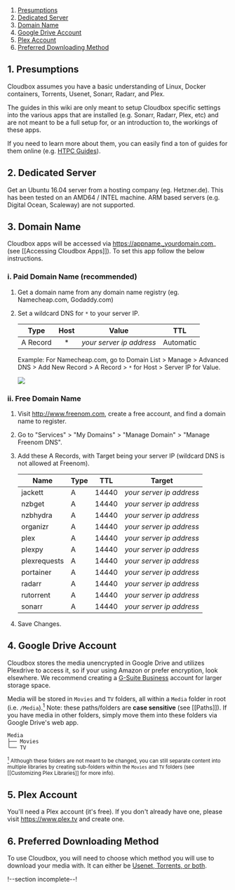 <!-- TOC depthFrom:1 depthTo:6 withLinks:1 updateOnSave:0 orderedList:1 -->

1. [Presumptions](#1-presumptions)
2. [Dedicated Server](#2-dedicated-server)
3. [Domain Name](#3-domain-name)
4. [Google Drive Account](#4-google-drive-account)
5. [Plex Account](#5-plex-account)
6. [Preferred Downloading Method](#6-preferred-downloading-method)

<!-- /TOC -->


## 1. Presumptions

Cloudbox assumes you have a basic understanding of Linux, Docker containers, Torrents, Usenet, Sonarr, Radarr, and Plex. 

The guides in this wiki are only meant to setup Cloudbox specific settings into the various apps that are installed (e.g. Sonarr, Radarr, Plex, etc) and are not meant to be a full setup for, or an introduction to, the workings of these apps. 

If you need to learn more about them, you can easily find a ton of guides for them online (e.g. [HTPC Guides](https://www.htpcguides.com)). 


## 2. Dedicated Server

Get an Ubuntu 16.04 server from a hosting company (eg. Hetzner.de). This has been tested on an AMD64 / INTEL machine. ARM based servers (e.g. Digital Ocean, Scaleway) are not supported.



## 3. Domain Name

Cloudbox apps will be accessed via https://appname._yourdomain.com_ (see [[Accessing Cloudbox Apps]]). To set this app follow the below instructions.

### i. Paid Domain Name (recommended)
1. Get a domain name from any domain name registry (eg. Namecheap.com, Godaddy.com)
2. Set a wildcard DNS for `*` to your server IP.

    |   **Type**   | **Host** | **Value**                   |     **TTL** |
    | ------------ | :--------: | ------------------------- | :-----------: |
    | A Record       | *        | _your server ip address_  |  Automatic  |

    Example: For Namecheap.com, go to Domain List > Manage > Advanced DNS > Add New Record > A Record > `*` for Host > Server IP for Value.

   ![](http://i.imgur.com/I7h5jSs.png)

### ii. Free Domain Name
1. Visit http://www.freenom.com, create a free account, and find a domain name to register.
2. Go to "Services" > "My Domains" > "Manage Domain" > "Manage Freenom DNS".
3. Add these A Records, with Target being your server IP (wildcard DNS is not allowed at Freenom).

    |   **Name**   | **Type** | **TTL** |        **Target**        |
    | ------------ | -------- | ------- | ------------------------ |
    | jackett      | A        | 14440   | _your server ip address_ |
    | nzbget       | A        | 14440   | _your server ip address_ |
    | nzbhydra     | A        | 14440   | _your server ip address_ |
    | organizr     | A        | 14440   | _your server ip address_ |
    | plex         | A        | 14440   | _your server ip address_ |
    | plexpy       | A        | 14440   | _your server ip address_ |
    | plexrequests | A        | 14440   | _your server ip address_ |
    | portainer    | A        | 14440   | _your server ip address_ |
    | radarr       | A        | 14440   | _your server ip address_ |
    | rutorrent    | A        | 14440   | _your server ip address_ |
    | sonarr       | A        | 14440   | _your server ip address_ |




4. Save Changes.

## 4. Google Drive Account

Cloudbox stores the media unencrypted in Google Drive and utilizes Plexdrive to access it, so if your using Amazon or prefer encryption, look elsewhere. We recommend creating a [G-Suite Business](https://gsuite.google.com/pricing.html) account for larger storage space.

Media will be stored in `Movies` and `TV` folders, all within a `Media` folder in root (i.e. `/Media`).<a href="#note1" id="note1ref"><sup>1</sup></a> Note: these paths/folders are **case sensitive** (see  [[Paths]]). If you have media in other folders, simply move them into these folders via  Google Drive's web app. 

   ```
   Media
   ├── Movies
   └── TV
   ```


 <sub> <a id="note1" href="#note1ref"><sup>1</sup></a> Although these folders are not meant to be changed, you can still separate content into multiple libraries by creating sub-folders within the `Movies` and `TV` folders (see [[Customizing Plex Libraries]] for more info). </sub>

## 5. Plex Account

You'll need a Plex account (it's free). If you don't already have one, please visit https://www.plex.tv and create one.



## 6. Preferred Downloading Method

To use Cloudbox, you will need to choose which method you will use to download your media with. It can either be [Usenet, Torrents, or both](https://www.htpcguides.com/comparing-usenet-vs-torrents/). 

!--section incomplete--!